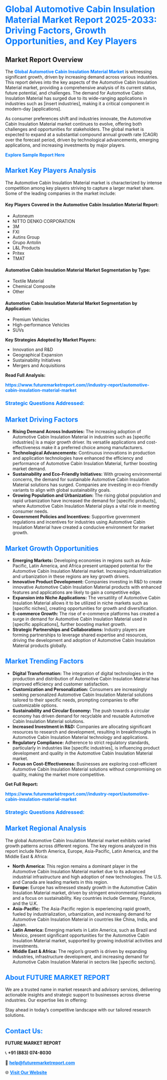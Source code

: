 <h1 style="color: #007BFF;">Global Automotive Cabin Insulation Material Market Report 2025-2033: Driving Factors, Growth Opportunities, and Key Players</h1>

<section id="overview">
<h2>Market Report Overview</h2>
<p>The <a href="https://www.futuremarketreport.com//industry-report/automotive-cabin-insulation-material-market" style="color: #007BFF; text-decoration: none;"><strong>Global Automotive Cabin Insulation Material Market</strong></a> is witnessing significant growth, driven by increasing demand across various industries. This report delves into the key aspects of the Automotive Cabin Insulation Material market, providing a comprehensive analysis of its current status, future potential, and challenges. The demand for Automotive Cabin Insulation Material has surged due to its wide-ranging applications in industries such as [insert industries], making it a critical component in modern-day [applications].</p>
<p>As consumer preferences shift and industries innovate, the Automotive Cabin Insulation Material market continues to evolve, offering both challenges and opportunities for stakeholders. The global market is expected to expand at a substantial compound annual growth rate (CAGR) over the forecast period, driven by technological advancements, emerging applications, and increasing investments by major players.</p>
</section>

<section id="overview">
<p><a href="https://www.futuremarketreport.com//request-sample/reportId=87466" style="color: #007BFF; text-decoration: none;"><strong>Explore Sample Report Here</strong></a></p>
</section>

<section id="key-players">
<h2 style="color: #007BFF;">Market Key Players Analysis</h2>
<p>The Automotive Cabin Insulation Material market is characterized by intense competition among key players striving to capture a larger market share. Some of the leading companies in the market include:</p>
<h4>Key Players Covered in the Automotive Cabin Insulation Material Report:</h4>
<ul><li>Autoneum</li><li>NITTO DENKO CORPORATION</li><li>3M</li><li>FXI</li><li>Autins Group</li><li>Grupo Antolin</li><li>L&amp;L Products</li><li>Pritex</li><li>TMAT</li></ul>
<h4>Automotive Cabin Insulation Material Market Segmentation by Type:</h4>
<ul><li>Textile Material</li><li>Chemical Composite</li><li>Other</li></ul>

<h4>Automotive Cabin Insulation Material Market Segmentation by Application:</h4>
<ul><li>Premium Vehicles</li><li>High-performance Vehicles</li><li>SUVs</li></ul>
<p><strong>Key Strategies Adopted by Market Players:</strong></p>
<ul>
<li>Innovation and R&D</li>
<li>Geographical Expansion</li>
<li>Sustainability Initiatives</li>
<li>Mergers and Acquisitions</li>
</ul>
</section>

<section>
<p><strong>Read Full Analysis: </strong></p><a href="https://www.futuremarketreport.com//industry-report/automotive-cabin-insulation-material-market" style="color: #007BFF; text-decoration: none;"><strong>https://www.futuremarketreport.com//industry-report/automotive-cabin-insulation-material-market</strong></a>
<h3 style="color: #007BFF;">Strategic Questions Addressed:</h3>
</section>

<section id="driving-factors">
<h2 style="color: #007BFF;">Market Driving Factors</h2>
<ul>
<li><strong>Rising Demand Across Industries:</strong> The increasing adoption of Automotive Cabin Insulation Material in industries such as [specific industries] is a major growth driver. Its versatile applications and cost-effectiveness make it a preferred choice among manufacturers.</li>
<li><strong>Technological Advancements:</strong> Continuous innovations in production and application technologies have enhanced the efficiency and performance of Automotive Cabin Insulation Material, further boosting market demand.</li>
<li><strong>Sustainability and Eco-Friendly Initiatives:</strong> With growing environmental concerns, the demand for sustainable Automotive Cabin Insulation Material solutions has surged. Companies are investing in eco-friendly variants to align with global sustainability goals.</li>
<li><strong>Growing Population and Urbanization:</strong> The rising global population and rapid urbanization have increased the demand for [specific products], where Automotive Cabin Insulation Material plays a vital role in meeting consumer needs.</li>
<li><strong>Government Policies and Incentives:</strong> Supportive government regulations and incentives for industries using Automotive Cabin Insulation Material have created a conducive environment for market growth.</li>
</ul>
</section>

<section id="growth-opportunities">
<h2 style="color: #007BFF;">Market Growth Opportunities</h2>
<ul>
<li><strong>Emerging Markets:</strong> Developing economies in regions such as Asia-Pacific, Latin America, and Africa present untapped potential for the Automotive Cabin Insulation Material market. Increasing industrialization and urbanization in these regions are key growth drivers.</li>
<li><strong>Innovative Product Development:</strong> Companies investing in R&D to create innovative Automotive Cabin Insulation Material products with enhanced features and applications are likely to gain a competitive edge.</li>
<li><strong>Expansion into Niche Applications:</strong> The versatility of Automotive Cabin Insulation Material allows it to be utilized in niche markets such as [specific niches], creating opportunities for growth and diversification.</li>
<li><strong>E-commerce Growth:</strong> The rise of e-commerce platforms has created a surge in demand for Automotive Cabin Insulation Material used in [specific applications], further boosting market growth.</li>
<li><strong>Strategic Partnerships and Collaborations:</strong> Industry players are forming partnerships to leverage shared expertise and resources, driving the development and adoption of Automotive Cabin Insulation Material products globally.</li>
</ul>
</section>

<section id="trending-factors">
<h2 style="color: #007BFF;">Market Trending Factors</h2>
<ul>
<li><strong>Digital Transformation:</strong> The integration of digital technologies in the production and distribution of Automotive Cabin Insulation Material has improved efficiency and customer satisfaction.</li>
<li><strong>Customization and Personalization:</strong> Consumers are increasingly seeking personalized Automotive Cabin Insulation Material solutions tailored to their specific needs, prompting companies to offer customizable options.</li>
<li><strong>Sustainability and Circular Economy:</strong> The push towards a circular economy has driven demand for recyclable and reusable Automotive Cabin Insulation Material solutions.</li>
<li><strong>Increased Investment in R&D:</strong> Companies are allocating significant resources to research and development, resulting in breakthroughs in Automotive Cabin Insulation Material technology and applications.</li>
<li><strong>Regulatory Compliance:</strong> Adherence to strict regulatory standards, particularly in industries like [specific industries], is influencing product development and quality in the Automotive Cabin Insulation Material market.</li>
<li><strong>Focus on Cost-Effectiveness:</strong> Businesses are exploring cost-efficient Automotive Cabin Insulation Material solutions without compromising on quality, making the market more competitive.</li>
</ul>
</section>

<section>
<p><strong>Get Full Report: </strong></p><a href="https://www.futuremarketreport.com//industry-report/automotive-cabin-insulation-material-market" style="color: #007BFF; text-decoration: none;"><strong>https://www.futuremarketreport.com//industry-report/automotive-cabin-insulation-material-market</strong></a>
<h3 style="color: #007BFF;">Strategic Questions Addressed:</h3>
</section>


<section id="regional-analysis">
<h2 style="color: #007BFF;">Market Regional Analysis</h2>
<p>The global Automotive Cabin Insulation Material market exhibits varied growth patterns across different regions. The key regions analyzed in this report include North America, Europe, Asia-Pacific, Latin America, and the Middle East & Africa:</p>
<ul>
<li><strong>North America:</strong> This region remains a dominant player in the Automotive Cabin Insulation Material market due to its advanced industrial infrastructure and high adoption of new technologies. The U.S. and Canada are leading markets in this region.</li>
<li><strong>Europe:</strong> Europe has witnessed steady growth in the Automotive Cabin Insulation Material market, driven by stringent environmental regulations and a focus on sustainability. Key countries include Germany, France, and the U.K.</li>
<li><strong>Asia-Pacific:</strong> The Asia-Pacific region is experiencing rapid growth, fueled by industrialization, urbanization, and increasing demand for Automotive Cabin Insulation Material in countries like China, India, and Japan.</li>
<li><strong>Latin America:</strong> Emerging markets in Latin America, such as Brazil and Mexico, present significant opportunities for the Automotive Cabin Insulation Material market, supported by growing industrial activities and investments.</li>
<li><strong>Middle East & Africa:</strong> The region’s growth is driven by expanding industries, infrastructure development, and increasing demand for Automotive Cabin Insulation Material in sectors like [specific sectors].</li>
</ul>
</section>

<footer>
<h2 style="color: #007BFF;">About FUTURE MARKET REPORT</h2>
<p>We are a trusted name in market research and advisory services, delivering actionable insights and strategic support to businesses across diverse industries. Our expertise lies in offering:</p>

<p>Stay ahead in today’s competitive landscape with our tailored research solutions.</p>

<h2 style="color: #007BFF;">Contact Us:</h2>
<p><strong>FUTURE MARKET REPORT</strong></p>
<p>📞 <strong>+91 (883) 074-8030</strong></p>
<p>📧 <strong><a href="mailto:help@futuremarketreport.com" style="color: #007BFF;">help@futuremarketreport.com</a></strong></p>
<p>🌐 <strong><a href="https://www.futuremarketreport.com/" style="color: #007BFF;">Visit Our Website</a></strong></p>
</footer>
